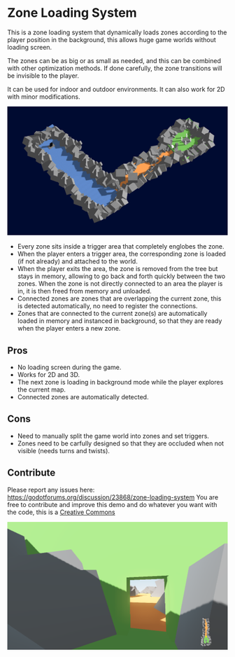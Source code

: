 # Zone Loading System

This is a zone loading system that dynamically loads zones according to the player position in the background, this allows huge game worlds without loading screen.

The zones can be as big or as small as needed, and this can be combined with other optimization methods. If done carefully, the zone transitions will be invisible to the player.

It can be used for indoor and outdoor environments. It can also work for 2D with minor modifications.

![Test image](screenshots/world.png)

- Every zone sits inside a trigger area that completely englobes the zone.
- When the player enters a trigger area, the corresponding zone is loaded (if not already) and attached to the world.
- When the player exits the area, the zone is removed from the tree but stays in memory, allowing to go back and forth quickly between the two zones. When the zone is not directly connected to an area the player is in, it is then freed from memory and unloaded.
- Connected zones are zones that are overlapping the current zone, this is detected automatically, no need to register the connections.
- Zones that are connected to the current zone(s) are automatically loaded in memory and instanced in background, so that they are ready when the player enters a new zone.

## Pros
- No loading screen during the game.
- Works for 2D and 3D.
- The next zone is loading in background mode while the player explores the current map.
- Connected zones are automatically detected.

## Cons
- Need to manually split the game world into zones and set triggers.
- Zones need to be carfully designed so that they are occluded when not visible (needs turns and twists).

## Contribute

Please report any issues here: https://godotforums.org/discussion/23868/zone-loading-system
You are free to contribute and improve this demo and do whatever you want with the code, this is a [Creative Commons](https://creativecommons.org/publicdomain/zero/1.0/)

![Test image](screenshots/demo.png)
